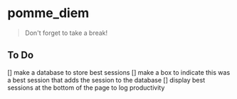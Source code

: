 # pomme_diem

> Don't forget to take a break!

## To Do

[] make a database to store best sessions
[] make a box to indicate this was a best session that adds the session to the database
[] display best sessions at the bottom of the page to log productivity
